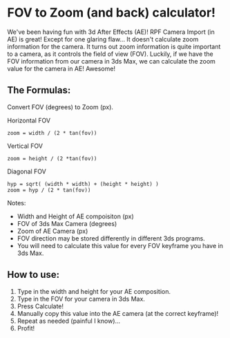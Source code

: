 # FOV to Zoom (and back) calculator!

We've been having fun with 3d After Effects (AE)! RPF Camera Import (in AE) is great! Except for one glaring flaw... It doesn't calculate zoom information for the camera. It turns out zoom information is quite important to a camera, as it controls the field of view (FOV). Luckily, if we have the FOV information from our camera in 3ds Max, we can calculate the zoom value for the camera in AE! Awesome!

## The Formulas:

Convert FOV (degrees) to Zoom (px).

Horizontal FOV

```
zoom = width / (2 * tan(fov))
```

Vertical FOV

```
zoom = height / (2 *tan(fov))
```

Diagonal FOV

```
hyp = sqrt( (width * width) + (height * height) )
zoom = hyp / (2 * tan(fov))
```

Notes:

- Width and Height of AE compoisiton (px)
- FOV of 3ds Max Camera (degrees)
- Zoom of AE Camera (px)
- FOV direction may be stored differently in different 3ds programs.
- You will need to calculate this value for every FOV keyframe you have in 3ds Max.

## How to use:

1. Type in the width and height for your AE composition.
2. Type in the FOV for your camera in 3ds Max.
3. Press Calculate!
4. Manually copy this value into the AE camera (at the correct keyframe)!
5. Repeat as needed (painful I know)...
6. Profit!
